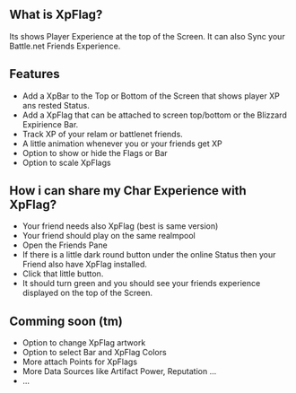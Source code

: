 ## What is XpFlag?
Its shows Player Experience at the top of the Screen. It can also Sync your Battle.net Friends Experience.

## Features
  * Add a XpBar to the Top or Bottom of the Screen that shows player XP ans rested Status.
  * Add a XpFlag that can be attached to screen top/bottom or the Blizzard Expirience Bar.
  * Track XP of your relam or battlenet friends.
  * A little animation whenever you or your friends get XP
  * Option to show or hide the Flags or Bar 
  * Option to scale XpFlags

## How i can share my Char Experience with XpFlag?
  * Your friend needs also XpFlag (best is same version)
  * Your friend should play on the same realmpool
  * Open the Friends Pane
  * If there is a little dark round button under the online Status then your Friend also have XpFlag installed.
  * Click that little button.
  * It should turn green and you should see your friends experience displayed on the top of the Screen.
  
## Comming soon (tm)
  * Option to change XpFlag artwork
  * Option to select Bar and XpFlag Colors 
  * More attach Points for XpFlags
  * More Data Sources like Artifact Power, Reputation ...
  * ...
     
